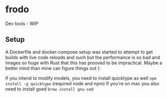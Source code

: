 # frodo
Dev tools - WIP

## Setup
A Dockerfile and docker-compose setup was started to attempt to get builds with live code reloads and such but the performance is so bad and images so huge with Rust that this has prooved to be impractical. Maybe a better mind than mine can figure things out (:

If you intend to modify models, you need to install quicktype as well `npm install -g quicktype` (required node and npm)
If you're on mac you also need to install gsed `brew install gnu-sed`